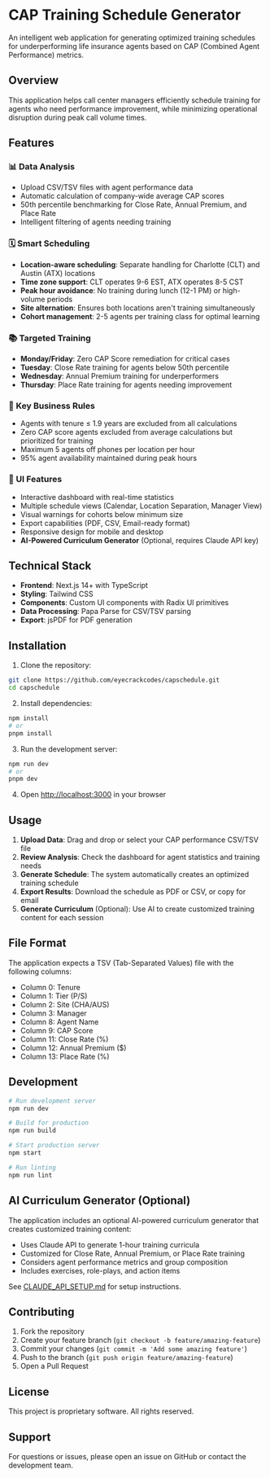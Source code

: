 # CAP Training Schedule Generator

An intelligent web application for generating optimized training schedules for underperforming life insurance agents based on CAP (Combined Agent Performance) metrics.

## Overview

This application helps call center managers efficiently schedule training for agents who need performance improvement, while minimizing operational disruption during peak call volume times.

## Features

### 📊 Data Analysis

- Upload CSV/TSV files with agent performance data
- Automatic calculation of company-wide average CAP scores
- 50th percentile benchmarking for Close Rate, Annual Premium, and Place Rate
- Intelligent filtering of agents needing training

### 🗓️ Smart Scheduling

- **Location-aware scheduling**: Separate handling for Charlotte (CLT) and Austin (ATX) locations
- **Time zone support**: CLT operates 9-6 EST, ATX operates 8-5 CST
- **Peak hour avoidance**: No training during lunch (12-1 PM) or high-volume periods
- **Site alternation**: Ensures both locations aren't training simultaneously
- **Cohort management**: 2-5 agents per training class for optimal learning

### 📚 Targeted Training

- **Monday/Friday**: Zero CAP Score remediation for critical cases
- **Tuesday**: Close Rate training for agents below 50th percentile
- **Wednesday**: Annual Premium training for underperformers
- **Thursday**: Place Rate training for agents needing improvement

### 🎯 Key Business Rules

- Agents with tenure ≤ 1.9 years are excluded from all calculations
- Zero CAP score agents excluded from average calculations but prioritized for training
- Maximum 5 agents off phones per location per hour
- 95% agent availability maintained during peak hours

### 📱 UI Features

- Interactive dashboard with real-time statistics
- Multiple schedule views (Calendar, Location Separation, Manager View)
- Visual warnings for cohorts below minimum size
- Export capabilities (PDF, CSV, Email-ready format)
- Responsive design for mobile and desktop
- **AI-Powered Curriculum Generator** (Optional, requires Claude API key)

## Technical Stack

- **Frontend**: Next.js 14+ with TypeScript
- **Styling**: Tailwind CSS
- **Components**: Custom UI components with Radix UI primitives
- **Data Processing**: Papa Parse for CSV/TSV parsing
- **Export**: jsPDF for PDF generation

## Installation

1. Clone the repository:

```bash
git clone https://github.com/eyecrackcodes/capschedule.git
cd capschedule
```

2. Install dependencies:

```bash
npm install
# or
pnpm install
```

3. Run the development server:

```bash
npm run dev
# or
pnpm dev
```

4. Open [http://localhost:3000](http://localhost:3000) in your browser

## Usage

1. **Upload Data**: Drag and drop or select your CAP performance CSV/TSV file
2. **Review Analysis**: Check the dashboard for agent statistics and training needs
3. **Generate Schedule**: The system automatically creates an optimized training schedule
4. **Export Results**: Download the schedule as PDF or CSV, or copy for email
5. **Generate Curriculum** (Optional): Use AI to create customized training content for each session

## File Format

The application expects a TSV (Tab-Separated Values) file with the following columns:

- Column 0: Tenure
- Column 1: Tier (P/S)
- Column 2: Site (CHA/AUS)
- Column 3: Manager
- Column 8: Agent Name
- Column 9: CAP Score
- Column 11: Close Rate (%)
- Column 12: Annual Premium ($)
- Column 13: Place Rate (%)

## Development

```bash
# Run development server
npm run dev

# Build for production
npm run build

# Start production server
npm start

# Run linting
npm run lint
```

## AI Curriculum Generator (Optional)

The application includes an optional AI-powered curriculum generator that creates customized training content:

- Uses Claude API to generate 1-hour training curricula
- Customized for Close Rate, Annual Premium, or Place Rate training
- Considers agent performance metrics and group composition
- Includes exercises, role-plays, and action items

See [CLAUDE_API_SETUP.md](./CLAUDE_API_SETUP.md) for setup instructions.

## Contributing

1. Fork the repository
2. Create your feature branch (`git checkout -b feature/amazing-feature`)
3. Commit your changes (`git commit -m 'Add some amazing feature'`)
4. Push to the branch (`git push origin feature/amazing-feature`)
5. Open a Pull Request

## License

This project is proprietary software. All rights reserved.

## Support

For questions or issues, please open an issue on GitHub or contact the development team.
